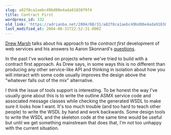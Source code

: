 ```yaml
---
slug: a82f8ca1aebc49bd80e4ada91838f9f4
title: Contract First
wordpress_id: 332
old_link: 'https://adrianba.net/2004/08/31/a82f8ca1aebc49bd80e4ada91838f9f4/'
last_modified_at: 2004-08-31T22:52:31.000Z
---
```


[Drew
Marsh](http://blog.hackedbrain.com/archive/2004/08/31/163.aspx) talks about his approach to the _contract first_
development of web services and his answers to Aaron Skonnard's
[
questions](http://pluralsight.com/blogs/aaron/archive/2004/08/27/2092.aspx).

In the past I've worked on projects where we've tried to build
with a contract first approach. As Drew says, in some ways this is
no different than producing any other service-like API and thinking
in isolation about how you will interact with some code usually
improves the design above the "whatever falls out of the mix"
alternative.

I think the issue of tools support is interesting. To be honest
the way I've usually gone about this is to write the outline ASMX
service code and associated message classes while checking the
generated WSDL to make sure it looks how I want. It's too much
trouble (and too hard to teach other people) to write the WSDL by
hand and work backwards. Some design tools to write the WSDL and
the skeleton code at the same time would be useful but until we get
something mainstream that does that, I'm not too unhappy with the
current situation.
